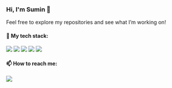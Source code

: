 ### Hi, I'm Sumin 👋
Feel free to explore my repositories and see what I’m working on! 

#### 🌱 My tech stack:
<div>
  <img src="https://img.shields.io/badge/HTML5-E34F26?style=flat-square&logo=html5&logoColor=white"/>
  <img src="https://img.shields.io/badge/CSS3-1572B6?style=flat-square&logo=css3&logoColor=white"/>
  <img src="https://img.shields.io/badge/JavaScript-F7DF1E?style=flat-square&logo=javascript&logoColor=black"/>
  <img src="https://img.shields.io/badge/React-61DAFB?style=flat-square&logo=React&logoColor=black"/>
  <img src="https://img.shields.io/badge/Python-3776AB?style=flat-square&logo=Python&logoColor=white"/>
</div>

#### 📫 How to reach me:
<a href="mailto: suminb99@sookmyung.ac.kr" target="_blank"><img src="https://img.shields.io/badge/Gmail-EA4335?style=flat-square&logo=Gmail&logoColor=white"/></a>


<!--
**suminb99/suminb99** is a ✨ _special_ ✨ repository because its `README.md` (this file) appears on your GitHub profile.

Here are some ideas to get you started:

- 🔭 I’m currently working on ...
- 🌱 I’m currently learning ...
- 👯 I’m looking to collaborate on ...
- 🤔 I’m looking for help with ...
- 💬 Ask me about ...
- 📫 How to reach me: ...
- 😄 Pronouns: ...
- ⚡ Fun fact: ...
-->
